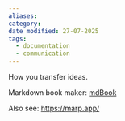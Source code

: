 ```yaml
---
aliases: 
category: 
date modified: 27-07-2025
tags:
  - documentation
  - communication
---
```

How you transfer ideas.

Markdown book maker: [mdBook](https://rust-lang.github.io/mdBook/guide/installation.html)

Also see: https://marp.app/

